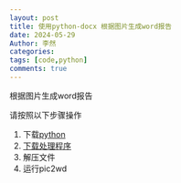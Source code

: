 ```yaml
---
layout: post
title: 使用python-docx 根据图片生成word报告
date: 2024-05-29
Author: 李然
categories: 
tags: [code,python]
comments: true
--- 
```


根据图片生成word报告

请按照以下步骤操作

1. 下载[python](https://www.python.org/ftp/python/3.12.4/python-3.12.4-amd64.exe)
2. [下载处理程序](https://github.com/girlskk/pic2wd/archive/refs/tags/pic2wd.zip)
3. 解压文件
4. 运行pic2wd
